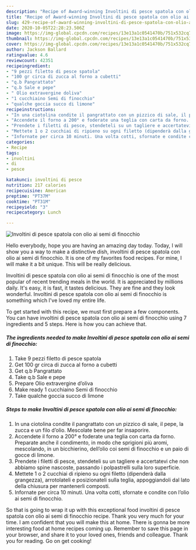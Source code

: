 ```yaml
---
description: "Recipe of Award-winning Involtini di pesce spatola con olio ai semi di finocchio"
title: "Recipe of Award-winning Involtini di pesce spatola con olio ai semi di finocchio"
slug: 429-recipe-of-award-winning-involtini-di-pesce-spatola-con-olio-ai-semi-di-finocchio
date: 2020-10-05T22:28:23.506Z
image: https://img-global.cpcdn.com/recipes/13e13a1c0541470b/751x532cq70/involtini-di-pesce-spatola-con-olio-ai-semi-di-finocchio-recipe-main-photo.jpg
thumbnail: https://img-global.cpcdn.com/recipes/13e13a1c0541470b/751x532cq70/involtini-di-pesce-spatola-con-olio-ai-semi-di-finocchio-recipe-main-photo.jpg
cover: https://img-global.cpcdn.com/recipes/13e13a1c0541470b/751x532cq70/involtini-di-pesce-spatola-con-olio-ai-semi-di-finocchio-recipe-main-photo.jpg
author: Jackson Ballard
ratingvalue: 4.6
reviewcount: 42351
recipeingredient:
- "9 pezzi filetto di pesce spatola"
- "100 gr circa di zucca al forno a cubetti"
- "q.b Pangrattato"
- "q.b Sale e pepe"
- " Olio extravergine doliva"
- "1 cucchiaino Semi di finocchio"
- "qualche goccia succo di limone"
recipeinstructions:
- "In una ciotolina condite il pangrattato con un pizzico di sale, il pepe, la zucca e un filo d’olio. Mescolate bene per far insaporire."
- "Accendete il forno a 200° e foderate una teglia con carta da forno. Preparate anche il condimento, in modo che sprigioni più aromi, mescolando, in un bicchierino, dell’olio coi semi di finocchio e un paio di gocce di limone."
- "Prendete i filetti di pesce, stendeteli su un tagliere e accertatevi che non abbiamo spine nascoste, passando i polpastrelli sulla loro superficie."
- "Mettete 1 o 2 cucchiai di ripieno su ogni filetto (dipenderà dalla grangezza), arrotolateli e posizionateli sulla teglia, appoggiandoli dal lato della chiusura per mantenerli composti."
- "Infornate per circa 10 minuti. Una volta cotti, sfornate e condite con l’olio ai semi di finocchio."
categories:
- Recipe
tags:
- involtini
- di
- pesce

katakunci: involtini di pesce 
nutrition: 217 calories
recipecuisine: American
preptime: "PT37M"
cooktime: "PT31M"
recipeyield: "3"
recipecategory: Lunch

---
```



![Involtini di pesce spatola con olio ai semi di finocchio](https://img-global.cpcdn.com/recipes/13e13a1c0541470b/751x532cq70/involtini-di-pesce-spatola-con-olio-ai-semi-di-finocchio-recipe-main-photo.jpg)

Hello everybody, hope you are having an amazing day today. Today, I will show you a way to make a distinctive dish, involtini di pesce spatola con olio ai semi di finocchio. It is one of my favorites food recipes. For mine, I will make it a bit unique. This will be really delicious.



Involtini di pesce spatola con olio ai semi di finocchio is one of the most popular of recent trending meals in the world. It is appreciated by millions daily. It's easy, it is fast, it tastes delicious. They are fine and they look wonderful. Involtini di pesce spatola con olio ai semi di finocchio is something which I've loved my entire life.


To get started with this recipe, we must first prepare a few components. You can have involtini di pesce spatola con olio ai semi di finocchio using 7 ingredients and 5 steps. Here is how you can achieve that.

<!--inarticleads1-->

##### The ingredients needed to make Involtini di pesce spatola con olio ai semi di finocchio:

1. Take 9 pezzi filetto di pesce spatola
1. Get 100 gr circa di zucca al forno a cubetti
1. Get q.b Pangrattato
1. Take q.b Sale e pepe
1. Prepare  Olio extravergine d’oliva
1. Make ready 1 cucchiaino Semi di finocchio
1. Take qualche goccia succo di limone




<!--inarticleads2-->

##### Steps to make Involtini di pesce spatola con olio ai semi di finocchio:

1. In una ciotolina condite il pangrattato con un pizzico di sale, il pepe, la zucca e un filo d’olio. Mescolate bene per far insaporire.
1. Accendete il forno a 200° e foderate una teglia con carta da forno. Preparate anche il condimento, in modo che sprigioni più aromi, mescolando, in un bicchierino, dell’olio coi semi di finocchio e un paio di gocce di limone.
1. Prendete i filetti di pesce, stendeteli su un tagliere e accertatevi che non abbiamo spine nascoste, passando i polpastrelli sulla loro superficie.
1. Mettete 1 o 2 cucchiai di ripieno su ogni filetto (dipenderà dalla grangezza), arrotolateli e posizionateli sulla teglia, appoggiandoli dal lato della chiusura per mantenerli composti.
1. Infornate per circa 10 minuti. Una volta cotti, sfornate e condite con l’olio ai semi di finocchio.




So that is going to wrap it up with this exceptional food involtini di pesce spatola con olio ai semi di finocchio recipe. Thank you very much for your time. I am confident that you will make this at home. There is gonna be more interesting food at home recipes coming up. Remember to save this page in your browser, and share it to your loved ones, friends and colleague. Thank you for reading. Go on get cooking!
